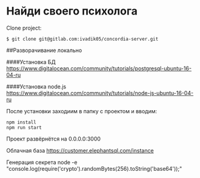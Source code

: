 # Найди своего психолога #

Clone project:
```
$ git clone git@gitlab.com:ivadik05/concordia-server.git
```

##Разворачивание локально

####Установка БД
https://www.digitalocean.com/community/tutorials/postgresql-ubuntu-16-04-ru

####Установка node.js
https://www.digitalocean.com/community/tutorials/node-js-ubuntu-16-04-ru

После установки заходиим в папку с проектом и вводим:
```
npm install
npm run start
```

Проект развёрнётся на 0.0.0.0:3000


Облачная база
https://customer.elephantsql.com/instance

Генерация секрета
node -e "console.log(require('crypto').randomBytes(256).toString('base64'));"
